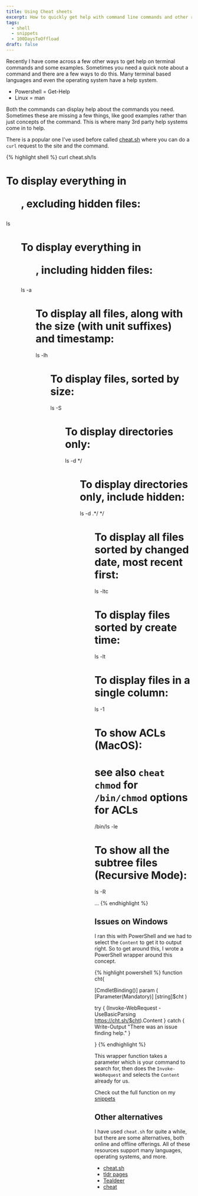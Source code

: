 ```yaml
---
title: Using Cheat sheets
excerpt: How to quickly get help with command line commands and other resources
tags: 
  - shell
  - snippets
  - 100DaysToOffload
draft: false
---
```


Recently I have come across a few other ways to get help on terminal commands and some examples. Sometimes you need a quick note about a command and there are a few ways to do this. Many terminal based languages and even the operating system have a help system.

- Powershell = Get-Help
- Linux = man

Both the commands can display help about the commands you need. Sometimes these are missing a few things, like good examples rather than just concepts of the command. This is where many 3rd party help systems come in to help.

There is a popular one I've used before called [cheat.sh](https://cheat.sh) where you can do a `curl` request to the site and the command.

{% highlight shell %}
curl cheat.sh/ls

# To display everything in <dir>, excluding hidden files:
ls <dir>

# To display everything in <dir>, including hidden files:
ls -a <dir>

# To display all files, along with the size (with unit suffixes) and timestamp:
ls -lh <dir>

# To display files, sorted by size:
ls -S <dir>

# To display directories only:
ls -d */ <dir>

# To display directories only, include hidden:
ls -d .*/ */ <dir>

# To display all files sorted by changed date, most recent first:
ls -ltc 

# To display files sorted by create time:
ls -lt

# To display files in a single column:
ls -1

# To show ACLs (MacOS):
# see also `cheat chmod` for `/bin/chmod` options for ACLs
/bin/ls -le

# To show all the subtree files (Recursive Mode):
ls -R

 ...
{% endhighlight %}

## Issues on Windows

I ran this with PowerShell and we had to select the `Content` to get it to output right. So to get around this, I wrote a PowerShell wrapper around this concept.

{% highlight powershell %}
function cht{

  [CmdletBinding()]
  param (
      [Parameter(Mandatory)]
      [string]$cht
  )

  try {
      (Invoke-WebRequest -UseBasicParsing https://cht.sh/$cht).Content
  }
  catch {
      Write-Output "There was an issue finding help."
  }

}
{% endhighlight %}

This wrapper function takes a parameter which is your command to search for, then does the `Invoke-WebRequest` and selects the `Content` already for us.

Check out the full function on my [snippets](https://codeberg.org/cjerrington/snippets/src/branch/main/powershell/cht.ps1)

## Other alternatives

I have used `cheat.sh` for quite a while, but there are some alternatives, both online and offline offerings. All of these resources support many languages, operating systems, and more.

- [cheat.sh](https://cheat.sh/)
- [tldr pages](https://tldr.sh/)
- [Tealdeer](https://dbrgn.github.io/tealdeer/)
- [cheat](https://github.com/cheat/cheat)
